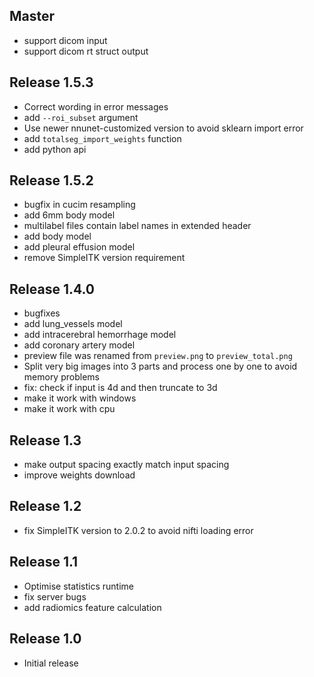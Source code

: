 ## Master
* support dicom input
* support dicom rt struct output


## Release 1.5.3
* Correct wording in error messages
* add `--roi_subset` argument
* Use newer nnunet-customized version to avoid sklearn import error
* add `totalseg_import_weights` function
* add python api


## Release 1.5.2
* bugfix in cucim resampling
* add 6mm body model
* multilabel files contain label names in extended header
* add body model
* add pleural effusion model
* remove SimpleITK version requirement


## Release 1.4.0
* bugfixes
* add lung_vessels model
* add intracerebral hemorrhage model
* add coronary artery model
* preview file was renamed from `preview.png` to `preview_total.png`
* Split very big images into 3 parts and process one by one to avoid memory problems
* fix: check if input is 4d and then truncate to 3d
* make it work with windows
* make it work with cpu


## Release 1.3
* make output spacing exactly match input spacing
* improve weights download


## Release 1.2
* fix SimpleITK version to 2.0.2 to avoid nifti loading error


## Release 1.1
* Optimise statistics runtime
* fix server bugs
* add radiomics feature calculation


## Release 1.0
* Initial release